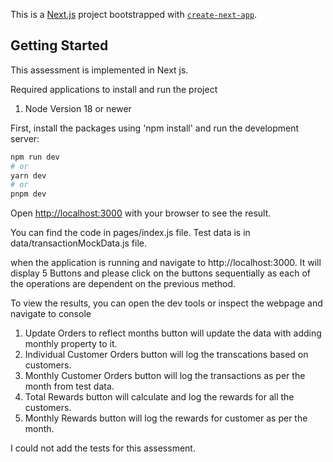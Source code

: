 This is a [Next.js](https://nextjs.org/) project bootstrapped with [`create-next-app`](https://github.com/vercel/next.js/tree/canary/packages/create-next-app).

## Getting Started

This assessment is implemented in Next js.

Required applications to install and run the project
 1. Node Version 18 or newer

First, install the packages using 'npm install' and run the development server:

```bash
npm run dev
# or
yarn dev
# or
pnpm dev
```

Open [http://localhost:3000](http://localhost:3000) with your browser to see the result.

You can find the code in pages/index.js file.
Test data is in data/transactionMockData.js file.

when the application is running and navigate to http://localhost:3000. It will display 5 Buttons and please click on the buttons sequentially as each of the operations are dependent on the previous method.

To view the results, you can open the dev tools or inspect the webpage and navigate to console

1. Update Orders to reflect months button will update the data with adding monthly property to it.
2. Individual Customer Orders button will log the transcations based on customers.
3. Monthly Customer Orders button will log the transactions as per the month from test data.
4. Total Rewards button will calculate and log the rewards for all the customers.
5. Monthly Rewards button will log the rewards for customer as per the month.

I could not add the tests for this assessment.

